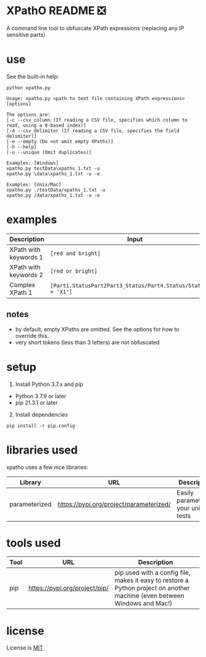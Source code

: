 # XPathO README :negative_squared_cross_mark:

A command line tool to obfuscate XPath expressions (replacing any IP sensitive parts)

# use

See the built-in help:

```
python xpatho.py
```

```
Usage: xpatho.py <path to text file containing XPath expressions> [options]

The options are:
[-c --csv_column (If reading a CSV file, specifies which column to read, using a 0-based index)]
[-d --csv_delimiter (If reading a CSV file, specifies the field delimiter)]
[-e --empty (Do not omit empty XPaths)]
[-h --help]
[-u --unique (Omit duplicates)]

Examples: [Windows]
xpatho.py testData\xpaths_1.txt -u
xpatho.py \data\xpaths_1.txt -u -e

Examples: [Unix/Mac]
xpatho.py ./testData/xpaths_1.txt -u
xpatho.py /data/xpaths_1.txt -u -e
```

# examples

| Description | Input | Obfuscated Output |
|---|---|---|
| XPath with keywords 1 | `[red and bright]` | `[token_10001 and token_10000]` |
| XPath with keywords 2 | `[red or bright]` | `[token_10001 or token_10000]` |
| Complex XPath 1 | `[Part1.StatusPart2Part3_Status/Part4.Status/StatusCode = 'X1']` | `[token_10000.token_10004/token_10001.token_10002/token_10003 = 'X1']` |

## notes

- by default, empty XPaths are omitted. See the options for how to override this.
- very short tokens (less than 3 letters) are not obfuscated

# setup

1. Install Python 3.7.x and pip

- Python 3.7.9 or later
- pip 21.3.1 or later

2. Install dependencies

```
pip install -r pip.config
```

# libraries used

xpatho uses a few nice libraries:

| Library       | URL                                             | Description                                              |
| ------------- | ----------------------------------------------- | -------------------------------------------------------- |
| parameterized | https://pypi.org/project/parameterized/         | Easily parameterize your unit tests                      |

# tools used

| Tool | URL                           | Description                                                                                                               |
| ---- | ----------------------------- | ------------------------------------------------------------------------------------------------------------------------- |
| pip  | https://pypi.org/project/pip/ | pip used with a config file, makes it easy to restore a Python project on another machine (even between Windows and Mac!) |

# license

License is [MIT](./LICENSE)
